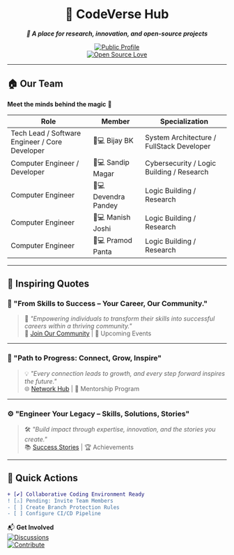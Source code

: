 <div align="center">

# 🚀 CodeVerse Hub  
**<i>🌌 A place for research, innovation, and open-source projects</i>**  

[![Public Profile](https://img.shields.io/badge/View-Public_Profile-blueviolet?style=for-the-badge)]()  
[![Open Source Love](https://badges.frapsoft.com/os/v2/open-source.svg?v=103)](https://github.com/CodeVerse-Hub)

</div>

---

## 🏠 **Our Team**  
**Meet the minds behind the magic** 🔮  

| Role          | Member            | Specialization           |
|---------------|-------------------|--------------------------|
| Tech Lead / Software Engineer / Core Developer | 🧑💻 Bijay BK     | System Architecture / FullStack Developer      |
| Computer Engineer / Developer | 🧑💻 Sandip Magar  | Cybersecurity / Logic Building / Research          |
| Computer Engineer     | 🧑💻 Devendra Pandey | Logic Building / Research          |
| Computer Engineer | 🧑💻 Manish Joshi | Logic Building / Research       |
| Computer Engineer   | 🧑💻 Pramod Panta  | Logic Building / Research          |


---

## 🌟 **Inspiring Quotes**  

### 🧭 "From Skills to Success – Your Career, Our Community."  
> 📌 *"Empowering individuals to transform their skills into successful careers within a thriving community."*  
> 🔗 [Join Our Community](https://example.com) | 📅 Upcoming Events

---

### 🌱 "Path to Progress: Connect, Grow, Inspire"  
> 💡 *"Every connection leads to growth, and every step forward inspires the future."*  
> 🌐 [Network Hub](https://example.com) | 👥 Mentorship Program

---

### ⚙️ "Engineer Your Legacy – Skills, Solutions, Stories"  
> 🛠️ *"Build impact through expertise, innovation, and the stories you create."*  
> 📚 [Success Stories](https://example.com) | 🏆 Achievements

---

## 🚦 **Quick Actions**  
```diff
+ [✔️] Collaborative Coding Environment Ready
! [⚠️] Pending: Invite Team Members
- [ ] Create Branch Protection Rules
- [ ] Configure CI/CD Pipeline
```

📬 **Get Involved**  
[![Discussions](https://img.shields.io/badge/Join-Discussions-green?style=flat-square)](https://example.com)  
[![Contribute](https://img.shields.io/badge/🤝-Contribute-yellowgreen?style=flat-square)](https://example.com)  

